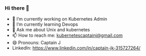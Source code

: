 ### Hi there 👋


- 🔭 I’m currently working on Kubernetes Admin
- 🌱 I’m currently learning Devops
- 💬 Ask me about Unix and kubernetes
- 📫 How to reach me: kubernetescaptainj@gmail.com
- 😄 Pronouns: Captain J
- LinkedIn: https://www.linkedin.com/in/captain-jk-315727264/
 

